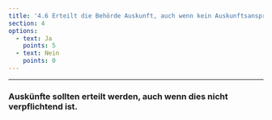 ```yaml
---
title: '4.6 Erteilt die Behörde Auskunft, auch wenn kein Auskunftsanspruch besteht, eine Antwort aber unkompliziert möglich ist?'
section: 4
options:
  - text: Ja
    points: 5
  - text: Nein
    points: 0
---
```


---

### Auskünfte sollten erteilt werden, auch wenn dies nicht verpflichtend ist.
